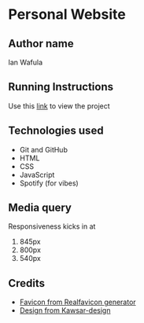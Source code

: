 # Personal Website

## Author name
Ian Wafula

## Running Instructions
Use this [link](https://neocorpse.github.io/Personal-website-v1/) to view the project

## Technologies used

- Git and GitHub
- HTML
- CSS
- JavaScript
- Spotify (for vibes)

## Media query

Responsiveness kicks in at 
1. 845px
2. 800px
3. 540px

## Credits
- [Favicon from Realfavicon generator](https://realfavicongenerator.net/)
- [Design from Kawsar-design](https://dribbble.com/Kawsarvy)